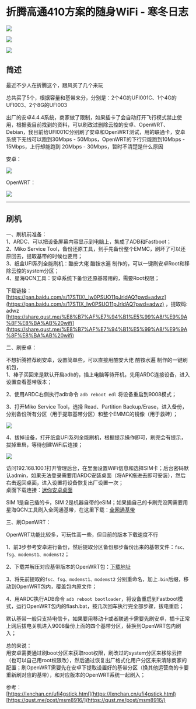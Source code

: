 # 折腾高通410方案的随身WiFi - 寒冬日志
![](https://www.cwlog.net/usr/uploads/2022/07/1617460692.jpg)

![](https://www.cwlog.net/usr/uploads/2022/07/2042299673.jpg)

![](https://www.cwlog.net/usr/uploads/2022/07/1840610927.jpg)

简述
--

最近不少人在折腾这个，跟风买了几个来玩

总共买了5个，根据容量和基带来分，分别是：2个4G的UFI001C、1个4G的UFI003、2个8G的UFI003

出厂的安卓4.4.4系统，商家做了限制，如果插卡了会自动打开飞行模式禁止使用，根据我目前找到的资料，可以刷改过删除云控的安卓、OpenWRT、Debian，我目前给UFI001C分别刷了安卓和OpenWRT测试，用的联通卡，安卓系统下无线可以跑到30Mbps - 50Mbps，OpenWRT的下行只能跑到10Mbps - 15Mbps，上行却能跑到 20Mbps - 30Mbps，暂时不清楚是什么原因

安卓：

![](https://www.cwlog.net/usr/uploads/2022/07/654671281.png)

OpenWRT：

![](https://www.cwlog.net/usr/uploads/2022/07/320278603.jpg)

* * *

刷机
--

一、刷机前准备：  
1、ARDC、可以把设备屏幕内容显示到电脑上，集成了ADB和Fastboot；  
2、Miko Service Tool，备份还原工具，到手先备份整个EMMC，刷坏了可以还原回去，提取基带的时候也要用；  
3、纸盒UFI系列全能刷机：酷安大佬 酷铵水遍 制作的，可以一键刷安卓Root和移除云控的system分区；  
4、星海QCN工具：安卓系统下备份还原基带用的，需要Root权限；

下载链接：  
[](https://pan.baidu.com/s/17STlX_Iw0PSUO11pJrldAQ?pwd=adwz)[https://pan.baidu.com/s/17STlX\_Iw0PSUO11pJrldAQ?pwd=adwz](https://pan.baidu.com/s/17STlX_Iw0PSUO11pJrldAQ?pwd=adwz) ，提取码: adwz  
[](https://share.qust.me/%E8%B7%AF%E7%94%B1%E5%99%A8/%E9%9A%8F%E8%BA%AB%20wifi)[https://share.qust.me/%E8%B7%AF%E7%94%B1%E5%99%A8/%E9%9A%8F%E8%BA%AB%20wifi](https://share.qust.me/%E8%B7%AF%E7%94%B1%E5%99%A8/%E9%9A%8F%E8%BA%AB%20wifi)

二、刷安卓：

不想折腾推荐刷安卓，设置简单些，可以直接用酷安大佬 酷铵水遍 制作的一键刷机包，  
1、棒子买回来是默认开启adb的，插上电脑等待开机，先用ARDC连接设备，进入设置查看基带版本；

2、使用ARDC右侧执行adb命令 `adb reboot edl` 将设备重启到9008模式；

3、打开Miko Service Tool，选择 Read、Partition Backup/Erase，进入备份，分别备份所有分区（用于提取基带分区）和整个EMMC的镜像（用于救砖）；

![](https://www.cwlog.net/usr/uploads/2022/07/1213566890.png)

4、拔掉设备，打开纸盒UFI系列全能刷机，根据提示操作即可，刷完会有提示，拔掉重启，等待创建WiFi后连接；

![](https://www.cwlog.net/usr/uploads/2022/07/2253856670.png)

访问192.168.100.1打开管理后台，在里面设置WiFi信息和选择SIM卡；后台密码默认admin，如果无法登录需要用ARDC安装桌面（将APK拖进去即可安装），然后右击返回桌面，进入设置将设备恢复出厂设置一次；  
桌面下载连接：[迷你安卓桌面](https://pan.baidu.com/s/1zSeIttaR5WTQxVkHhi-4Hg?pwd=q5tn)

SIM 1是自己插的卡，SIM 2是机器自带的eSIM；如果插自己的卡刷完没网需要用星海QCN工具刷入全网通基带，在这里下载：[全网通基带](https://share.qust.me/%E8%B7%AF%E7%94%B1%E5%99%A8/%E9%9A%8F%E8%BA%AB%20wifi/%E9%9A%8F%E8%BA%ABWiFi%20%E5%88%B7%20openwrt/%E9%9A%8F%E8%BA%AB%20wifi%20%E5%9F%BA%E5%B8%A6)

三、刷OpenWRT：

OpenWRT功能比较多，可玩性高一些，但目前的版本下载速度不行

1、前3步参考安卓进行备份，然后提取分区备份那步备份出来的基带文件：`fsc、fsg、modemst1、modemst2`；

2、下载并解压对应基带版本的OpenWRT包：[下载地址](https://www.kancloud.cn/a813630449/ufi_car/2792820)

3、将先前提取的`fsc、fsg、modemst1、modemst2` 分别重命名，加上`.bin`后缀，移动到OpenWRT包内，覆盖包内原文件；

4、用ARDC执行ADB命令 `adb reboot bootloader`，将设备重启到Fastboot模式，运行OpenWRT包内的flash.bat，按几次回车执行完全部步骤，拔电重启；

默认基带一般只支持电信卡，如果要用移动卡或者联通卡需要先刷安卓，插卡正常上网后拔电关机进入9008备份上面的四个基带分区，替换到OpenWRT包内刷入；

总的来说：  
用安卓需要通过刷boot分区来获取root权限，刷改过的system分区来移除云控（也可以自己用root权限改），然后通过恢复出厂格式化用户分区来来清除商家的配置；刷OpenWRT需要先在安卓下提取设置好的基带分区（换其他运营商的卡要重新刷对应的基带），和对应版本的OpenWRT系统一起刷入；

参考：  
[](https://lxnchan.cn/ufi4gstick.html)[https://lxnchan.cn/ufi4gstick.html](https://lxnchan.cn/ufi4gstick.html)  
[](https://qust.me/post/msm8916/)[https://qust.me/post/msm8916/](https://qust.me/post/msm8916/)